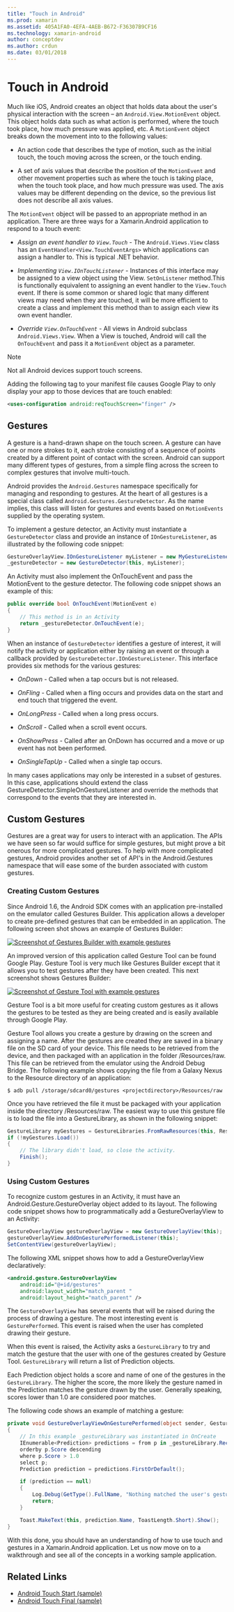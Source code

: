```yaml
---
title: "Touch in Android"
ms.prod: xamarin
ms.assetid: 405A1FA0-4EFA-4AEB-B672-F36307B9CF16
ms.technology: xamarin-android
author: conceptdev
ms.author: crdun
ms.date: 03/01/2018
---
```


# Touch in Android

Much like iOS, Android creates an object that holds data about the
user's physical interaction with the screen &ndash; an
`Android.View.MotionEvent` object. This object holds data such as what
action is performed, where the touch took place, how much pressure was
applied, etc. A `MotionEvent` object breaks down the movement into to
the following values:

- An action code that describes the type of motion, such as the
   initial touch, the touch moving across the screen, or the touch
   ending.

- A set of axis values that describe the position of the `MotionEvent`
   and other movement properties such as where the touch is taking
   place, when the touch took place, and how much pressure was used.
   The axis values may be different depending on the device, so the
   previous list does not describe all axis values.

The `MotionEvent` object will be passed to an appropriate method in an
application. There are three ways for a Xamarin.Android application to
respond to a touch event:

- *Assign an event handler to `View.Touch`* - The `Android.Views.View`
   class has an `EventHandler<View.TouchEventArgs>` which applications
   can assign a handler to. This is typical .NET behavior.

- *Implementing `View.IOnTouchListener`* - Instances of this interface
   may be assigned to a view object using the View. `SetOnListener`
   method.This is functionally equivalent to assigning an event handler
   to the `View.Touch` event. If there is some common or shared logic
   that many different views may need when they are touched, it will be
   more efficient to create a class and implement this method than to
   assign each view its own event handler.

- *Override `View.OnTouchEvent`* - All views in Android subclass
   `Android.Views.View`. When a View is touched, Android will call the
   `OnTouchEvent` and pass it a `MotionEvent` object as a parameter.

> [!NOTE]
> Not all Android devices support touch screens. 

Adding the following tag to your manifest file causes Google Play to
only display your app to those devices that are touch enabled:

```xml
<uses-configuration android:reqTouchScreen="finger" />
```

## Gestures

A gesture is a hand-drawn shape on the touch screen. A gesture can have
one or more strokes to it, each stroke consisting of a sequence of
points created by a different point of contact with the screen. Android
can support many different types of gestures, from a simple fling
across the screen to complex gestures that involve multi-touch.

Android provides the `Android.Gestures` namespace specifically for
managing and responding to gestures. At the heart of all gestures is a
special class called `Android.Gestures.GestureDetector`. As the name
implies, this class will listen for gestures and events based on
`MotionEvents` supplied by the operating system.

To implement a gesture detector, an Activity must instantiate a
`GestureDetector` class and provide an instance of
`IOnGestureListener`, as illustrated by the following code snippet:

```csharp
GestureOverlayView.IOnGestureListener myListener = new MyGestureListener();
_gestureDetector = new GestureDetector(this, myListener);
```

An Activity must also implement the OnTouchEvent and pass the
MotionEvent to the gesture detector. The following code snippet shows
an example of this:

```csharp
public override bool OnTouchEvent(MotionEvent e)
{
    // This method is in an Activity
    return _gestureDetector.OnTouchEvent(e);
}
```

When an instance of `GestureDetector` identifies a gesture of interest,
it will notify the activity or application either by raising an event
or through a callback provided by `GestureDetector.IOnGestureListener`.
This interface provides six methods for the various gestures:

- *OnDown* - Called when a tap occurs but is not released.

- *OnFling* - Called when a fling occurs and provides data on the
   start and end touch that triggered the event.

- *OnLongPress* - Called when a long press occurs.

- *OnScroll* - Called when a scroll event occurs.

- *OnShowPress* - Called after an OnDown has occurred and a move or up
   event has not been performed.

- *OnSingleTapUp* - Called when a single tap occurs.

In many cases applications may only be interested in a subset of
gestures. In this case, applications should extend the class
GestureDetector.SimpleOnGestureListener and override the methods that
correspond to the events that they are interested in.

## Custom Gestures

Gestures are a great way for users to interact with an application. The
APIs we have seen so far would suffice for simple gestures, but might
prove a bit onerous for more complicated gestures. To help with more
complicated gestures, Android provides another set of API's in the
Android.Gestures namespace that will ease some of the burden associated
with custom gestures.

### Creating Custom Gestures

Since Android 1.6, the Android SDK comes with an application
pre-installed on the emulator called Gestures Builder. This application
allows a developer to create pre-defined gestures that can be embedded
in an application. The following screen shot shows an example of
Gestures Builder:

[![Screenshot of Gestures Builder with example gestures](touch-in-android-images/image11.png)](touch-in-android-images/image11.png#lightbox)

An improved version of this application called Gesture Tool can be
found Google Play. Gesture Tool is very much like Gestures Builder
except that it allows you to test gestures after they have been
created. This next screenshot shows Gestures Builder:

[![Screenshot of Gesture Tool with example gestures](touch-in-android-images/image12.png)](touch-in-android-images/image12.png#lightbox)

Gesture Tool is a bit more useful for creating custom gestures as it
allows the gestures to be tested as they are being created and is
easily available through Google Play.

Gesture Tool allows you create a gesture by drawing on the screen and
assigning a name. After the gestures are created they are saved in a
binary file on the SD card of your device. This file needs to be
retrieved from the device, and then packaged with an application in the
folder /Resources/raw. This file can be retrieved from the emulator using 
the Android Debug Bridge. The following example shows copying the
file from a Galaxy Nexus to the Resource directory of an application:

```shell
$ adb pull /storage/sdcard0/gestures <projectdirectory>/Resources/raw
```

Once you have retrieved the file it must be packaged with your
application inside the directory /Resources/raw. The easiest way to use
this gesture file is to load the file into a GestureLibrary, as shown
in the following snippet:

```csharp
GestureLibrary myGestures = GestureLibraries.FromRawResources(this, Resource.Raw.gestures);
if (!myGestures.Load())
{
    // The library didn't load, so close the activity.
    Finish();
}
```

### Using Custom Gestures

To recognize custom gestures in an Activity, it must have an
Android.Gesture.GestureOverlay object added to its layout. The
following code snippet shows how to programmatically add a
GestureOverlayView to an Activity:

```csharp
GestureOverlayView gestureOverlayView = new GestureOverlayView(this);
gestureOverlayView.AddOnGesturePerformedListener(this);
SetContentView(gestureOverlayView);
```

The following XML snippet shows how to add a GestureOverlayView declaratively:

```xml
<android.gesture.GestureOverlayView
    android:id="@+id/gestures"
    android:layout_width="match_parent "
    android:layout_height="match_parent" />
```

The `GestureOverlayView` has several events that will be raised during
the process of drawing a gesture. The most interesting event is
`GesturePerformed`. This event is raised when the user has completed
drawing their gesture.

When this event is raised, the Activity asks a `GestureLibrary` to try
and match the gesture that the user with one of the gestures created by
Gesture Tool. `GestureLibrary` will return a list of Prediction
objects.

Each Prediction object holds a score and name of one of the gestures in
the `GestureLibrary`. The higher the score, the more likely the gesture
named in the Prediction matches the gesture drawn by the user.
Generally speaking, scores lower than 1.0 are considered poor matches.

The following code shows an example of matching a gesture:

```csharp
private void GestureOverlayViewOnGesturePerformed(object sender, GestureOverlayView.GesturePerformedEventArgs gesturePerformedEventArgs)
{
    // In this example _gestureLibrary was instantiated in OnCreate
    IEnumerable<Prediction> predictions = from p in _gestureLibrary.Recognize(gesturePerformedEventArgs.Gesture)
    orderby p.Score descending
    where p.Score > 1.0
    select p;
    Prediction prediction = predictions.FirstOrDefault();

    if (prediction == null)
    {
        Log.Debug(GetType().FullName, "Nothing matched the user's gesture.");
        return;
    }

    Toast.MakeText(this, prediction.Name, ToastLength.Short).Show();
}
```

With this done, you should have an understanding of how to use touch
and gestures in a Xamarin.Android application. Let us now move on to a
walkthrough and see all of the concepts in a working sample
application.

## Related Links

- [Android Touch Start (sample)](https://docs.microsoft.com/samples/xamarin/monodroid-samples/applicationfundamentals-touch-start)
- [Android Touch Final (sample)](https://docs.microsoft.com/samples/xamarin/monodroid-samples/applicationfundamentals-touch-final)
